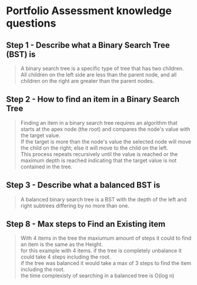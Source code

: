 # Portfolio Assessment knowledge questions

## Step 1 - Describe what a Binary Search Tree (BST) is

> A binary search tree is a specific type of tree that has two children.  
> All children on the left side are less than the parent node, and all children on the right are greater than the parent nodes.

## Step 2 - How to find an item in a Binary Search Tree

> Finding an item in a binary search tree requires an algorithm that starts at the apex node (the root) and compares the node's value with the target value.  
> If the target is more than the node's value the selected node will move the child on the right; else it will move to the child on the left.  
> This process repeats recursively until the value is reached or the maximum depth is reached indicating that the target value is not contained in the tree.

## Step 3 - Describe what a balanced BST is

> A balanced binary search tree is a BST with the depth of the left and right subtrees differing by no more than one.

## Step 8 - Max steps to Find an Existing item

> With 4 items in the tree the maxiumum amount of steps it could to find an item is the same as the Height.  
> for this example with 4 items. if the tree is completely unbalance it could take 4 steps including the root.  
> if the tree was balanced it would take a max of 3 steps to find the item including the root.  
> the time complexisty of searching in a balanced tree is O(log n)
